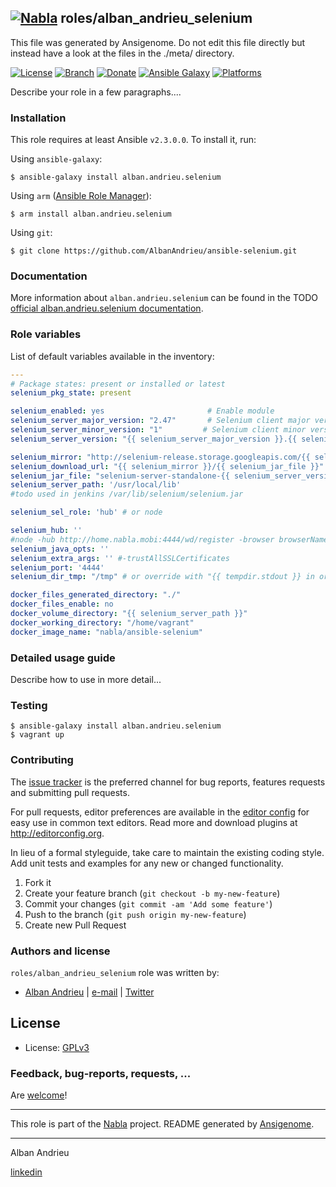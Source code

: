 ## [![Nabla](https://debops.org/images/debops-small.png)](https://github.com/AlbanAndrieu) roles/alban_andrieu_selenium

This file was generated by Ansigenome. Do not edit this file directly but instead have a look at the files in the ./meta/ directory. 

[![License](http://img.shields.io/:license-apache-blue.svg?style=flat-square)](http://www.apache.org/licenses/LICENSE-2.0.html)
[![Branch](http://img.shields.io/github/tag/AlbanAndrieu/ansible-selenium.svg?style=flat-square)](https://github.com/AlbanAndrieu/ansible-selenium/tree/master)
[![Donate](https://img.shields.io/gratipay/AlbanAndrieu.svg?style=flat)](https://www.gratipay.com/~AlbanAndrieu)
[![Ansible Galaxy](https://img.shields.io/badge/galaxy-alban.andrieu.selenium-660198.svg?style=flat)](https://galaxy.ansible.com/alban.andrieu/selenium)
[![Platforms](http://img.shields.io/badge/platforms-ubuntu-lightgrey.svg?style=flat)](#)


Describe your role in a few paragraphs....

### Installation

This role requires at least Ansible `v2.3.0.0`. To install it, run:

Using `ansible-galaxy`:
```shell
$ ansible-galaxy install alban.andrieu.selenium
```

Using `arm` ([Ansible Role Manager](https://github.com/mirskytech/ansible-role-manager/)):
```shell
$ arm install alban.andrieu.selenium
```

Using `git`:
```shell
$ git clone https://github.com/AlbanAndrieu/ansible-selenium.git
```

### Documentation

More information about `alban.andrieu.selenium` can be found in the
TODO [official alban.andrieu.selenium documentation](https://docs.debops.org/en/latest/ansible/roles/ansible-selenium/docs/).


### Role variables

List of default variables available in the inventory:

```YAML
---
# Package states: present or installed or latest
selenium_pkg_state: present

selenium_enabled: yes                       # Enable module
selenium_server_major_version: "2.47"       # Selenium client major version
selenium_server_minor_version: "1"         # Selenium client minor version
selenium_server_version: "{{ selenium_server_major_version }}.{{ selenium_server_minor_version }}"     # Selenium client version

selenium_mirror: "http://selenium-release.storage.googleapis.com/{{ selenium_server_major_version }}"
selenium_download_url: "{{ selenium_mirror }}/{{ selenium_jar_file }}"
selenium_jar_file: "selenium-server-standalone-{{ selenium_server_version }}.jar"
selenium_server_path: '/usr/local/lib'
#todo used in jenkins /var/lib/selenium/selenium.jar

selenium_sel_role: 'hub' # or node

selenium_hub: ''
#node -hub http://home.nabla.mobi:4444/wd/register -browser browserName=firefox,version=38.0,firefox_binary=/usr/bin/firefox,maxInstances=1,platform=LINUX -browser browserName=chrome,version=39.0.2171.95,chrome_binary=/opt/google/chrome/chrome,maxInstances=1,platform=LINUX
selenium_java_opts: ''
selenium_extra_args: '' #-trustAllSSLCertificates
selenium_port: '4444'
selenium_dir_tmp: "/tmp" # or override with "{{ tempdir.stdout }} in order to have be sure to download the file"

docker_files_generated_directory: "./"
docker_files_enable: no
docker_volume_directory: "{{ selenium_server_path }}"
docker_working_directory: "/home/vagrant"
docker_image_name: "nabla/ansible-selenium"
```


### Detailed usage guide

Describe how to use in more detail...

### Testing
```shell
$ ansible-galaxy install alban.andrieu.selenium
$ vagrant up
```

### Contributing

The [issue tracker](https://github.com/AlbanAndrieu/ansible-selenium/issues) is the preferred channel for bug reports, features requests and submitting pull requests.

For pull requests, editor preferences are available in the [editor config](.editorconfig) for easy use in common text editors. Read more and download plugins at <http://editorconfig.org>.

In lieu of a formal styleguide, take care to maintain the existing coding style. Add unit tests and examples for any new or changed functionality.

1. Fork it
2. Create your feature branch (`git checkout -b my-new-feature`)
3. Commit your changes (`git commit -am 'Add some feature'`)
4. Push to the branch (`git push origin my-new-feature`)
5. Create new Pull Request

### Authors and license

`roles/alban_andrieu_selenium` role was written by:

- [Alban Andrieu](nabla.mobi) | [e-mail](mailto:alban.andrieu@free.fr) | [Twitter](https://twitter.com/AlbanAndrieu)

License
-------

- License: [GPLv3](https://tldrlegal.com/license/gnu-general-public-license-v3-%28gpl-3%29)

### Feedback, bug-reports, requests, ...

Are [welcome](https://github.com/AlbanAndrieu/ansible-selenium/issues)!

***

This role is part of the [Nabla](https://github.com/AlbanAndrieu) project.
README generated by [Ansigenome](https://github.com/nickjj/ansigenome/).

***

Alban Andrieu

[linkedin](fr.linkedin.com/in/nabla/)